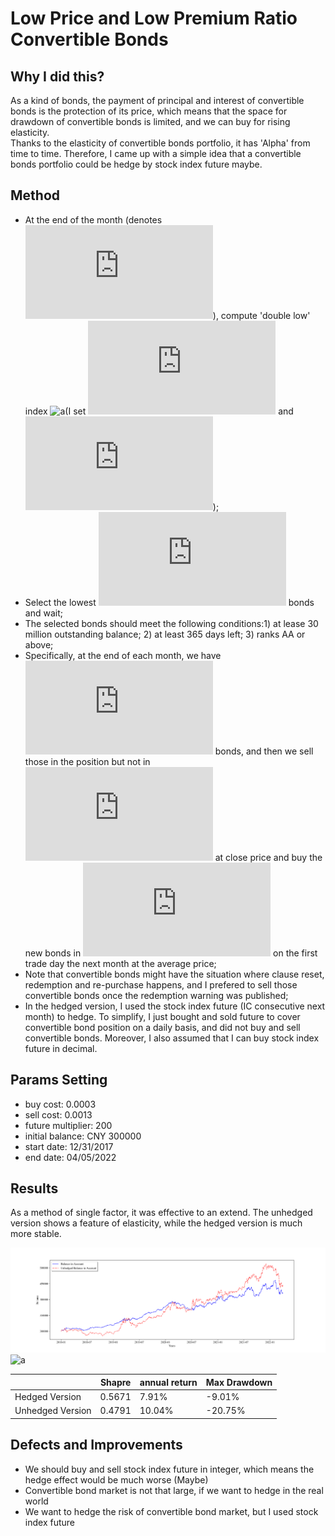 # Low Price and Low Premium Ratio Convertible Bonds

## Why I did this?

As a kind of bonds, the payment of principal and interest of convertible bonds is the protection of its price, which means that the space for drawdown of convertible bonds is limited, and we can buy for rising elasticity.  
Thanks to the elasticity of convertible bonds portfolio, it has 'Alpha' from time to time. Therefore, I came up with a simple idea that a convertible bonds portfolio could be hedge by stock index future maybe.

## Method

- At the end of the month (denotes ![a](http://latex.codecogs.com/svg.latex?t)), compute 'double low' index ![a](http://latex.codecogs.com/svg.latex?L_{i,t}=pPrice_{i,t}+qPremium_{i,t})(I set ![a](http://latex.codecogs.com/svg.latex?p=0.3) and ![a](http://latex.codecogs.com/svg.latex?q=0.7));
- Select the lowest ![a](http://latex.codecogs.com/svg.latex?N_t) bonds and wait;
- The selected bonds should meet the following conditions:1) at lease 30 million outstanding balance; 2) at least 365 days left; 3) ranks AA or above; 
- Specifically, at the end of each month, we have ![a](http://latex.codecogs.com/svg.latex?N_t) bonds, and then we sell those in the position but not in ![a](http://latex.codecogs.com/svg.latex?N_t) at close price and buy the new bonds in ![a](http://latex.codecogs.com/svg.latex?N_t) on the first trade day the next month at the average price;
- Note that convertible bonds might have the situation where clause reset, redemption and re-purchase happens, and I prefered to sell those convertible bonds once the redemption warning was published; 
- In the hedged version, I used the stock index future (IC consecutive next month) to hedge. To simplify, I just bought and sold future to cover convertible bond position on a daily basis, and did not buy and sell convertible bonds. Moreover, I also assumed that I can buy stock index future in decimal.

## Params Setting

- buy cost: 0.0003
- sell cost: 0.0013
- future multiplier: 200
- initial balance: CNY 300000
- start date: 12/31/2017
- end date: 04/05/2022

## Results

As a method of single factor, it was effective to an extend. The unhedged version shows a feature of elasticity, while the hedged version is much more stable.  

![a](https://github.com/Alexandre316/double-low-convertible-bonds/blob/master/Output/BalanceInAccount.png)
![a](https://github.com/Alexandre316/double-low-convertible-bonds/blob/master/Output/BalanceInAccount(Unhedged).png)

|                  | Shapre | annual return | Max Drawdown |
| ---------------- | ------ | ------------- | ------------ |
| Hedged Version   | 0.5671 | 7.91%         | -9.01%       |
| Unhedged Version | 0.4791 | 10.04%        | -20.75%      |


## Defects and Improvements

- We should buy and sell stock index future in integer, which means the hedge effect would be much worse (Maybe)
- Convertible bond market is not that large, if we want to hedge in the real world
- We want to hedge the risk of convertible bond market,  but I used stock index future
